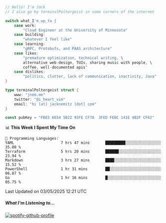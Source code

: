 ```go
// Hello! I'm Jack
// I also go by terminalPoltergeist in some corners of the internet

switch what_I'm_up_to {
    case work:
        "Cloud Engineer at the University of Minnesota"
    case building:
        "whatever I feel like"
    case learning:
        "gRPC, Protobufs, and PAAS architecture"
    case likes:
        "premature optimization, technical writing, \
        alternative web-design, TUIs, sharing music with people, \
        coffee, well-documented apis"
    case dislikes:
        "politics, clutter, lack of communication, inactivity, Java"
}

type terminalPoltergeist struct {
    www: "jnem.me"
    twitter: "@i_heart_vim"
    email: "hi [at] jacknemitz [dot] com"
}

const pubKey = "FBE5 6654 5B22 93FE CF7A  3FED FEBC 141E 4B2F CF62"
```

<!--START_SECTION:waka-->
📊 **This Week I Spent My Time On** 

```text
💬 Programming Languages: 
YAML                     7 hrs 47 mins       █████████░░░░░░░░░░░░░░░░   35.00 % 
Terraform                5 hrs 20 mins       ██████░░░░░░░░░░░░░░░░░░░   23.94 % 
Markdown                 3 hrs 27 mins       ████░░░░░░░░░░░░░░░░░░░░░   15.52 % 
PowerShell               1 hr 31 mins        ██░░░░░░░░░░░░░░░░░░░░░░░   06.87 % 
Go                       1 hr 16 mins        █░░░░░░░░░░░░░░░░░░░░░░░░   05.75 % 
```


 Last Updated on 03/05/2025 12:21 UTC
<!--END_SECTION:waka-->

##### What I'm Listening to...

[![spotify-github-profile](https://jnem.me/listening-item?maxAge=2592000)](https://jnem.me/listening)
